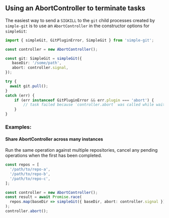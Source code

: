 ## Using an AbortController to terminate tasks

The easiest way to send a `SIGKILL` to the `git` child processes created by `simple-git` is to use an `AbortController`
in the constructor options for `simpleGit`:

```typescript
import { simpleGit, GitPluginError, SimpleGit } from 'simple-git';

const controller = new AbortController();

const git: SimpleGit = simpleGit({
   baseDir: '/some/path', 
   abort: controller.signal,
});

try {
  await git.pull();
}
catch (err) {
    if (err instanceof GitPluginError && err.plugin === 'abort') {
        // task failed because `controller.abort` was called while waiting for the `git.pull`
    }
}
```

### Examples:

#### Share AbortController across many instances

Run the same operation against multiple repositories, cancel any pending operations when the first has been completed. 

```typescript
const repos = [
  '/path/to/repo-a',
  '/path/to/repo-b',
  '/path/to/repo-c',
];

const controller = new AbortController();
const result = await Promise.race(
  repos.map(baseDir => simpleGit({ baseDir, abort: controller.signal }).fetch())
);
controller.abort();
```
